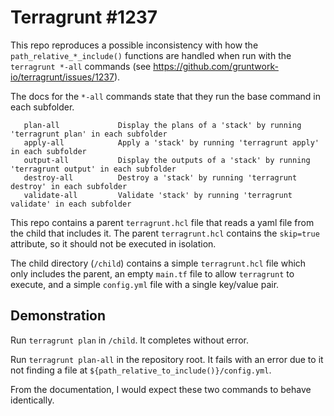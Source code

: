 # Terragrunt #1237
This repo reproduces a possible inconsistency with how the `path_relative_*_include()` functions are handled when run with the `terragrunt *-all` commands (see https://github.com/gruntwork-io/terragrunt/issues/1237).

The docs for the `*-all` commands state that they run the base command in each subfolder.
```
   plan-all             Display the plans of a 'stack' by running 'terragrunt plan' in each subfolder
   apply-all            Apply a 'stack' by running 'terragrunt apply' in each subfolder
   output-all           Display the outputs of a 'stack' by running 'terragrunt output' in each subfolder
   destroy-all          Destroy a 'stack' by running 'terragrunt destroy' in each subfolder
   validate-all         Validate 'stack' by running 'terragrunt validate' in each subfolder
```

This repo contains a parent `terragrunt.hcl` file that reads a yaml file from the child that includes it.
The parent `terragrunt.hcl` contains the `skip=true` attribute, so it should not be executed in isolation.

The child directory (`/child`) contains a simple `terragrunt.hcl` file which only includes the parent, an empty `main.tf` file to allow `terragrunt` to execute, and a simple `config.yml` file with a single key/value pair.

## Demonstration
Run `terragrunt plan` in `/child`. It completes without error.

Run `terragrunt plan-all` in the repository root.
It fails with an error due to it not finding a file at `${path_relative_to_include()}/config.yml`.

From the documentation, I would expect these two commands to behave identically.
